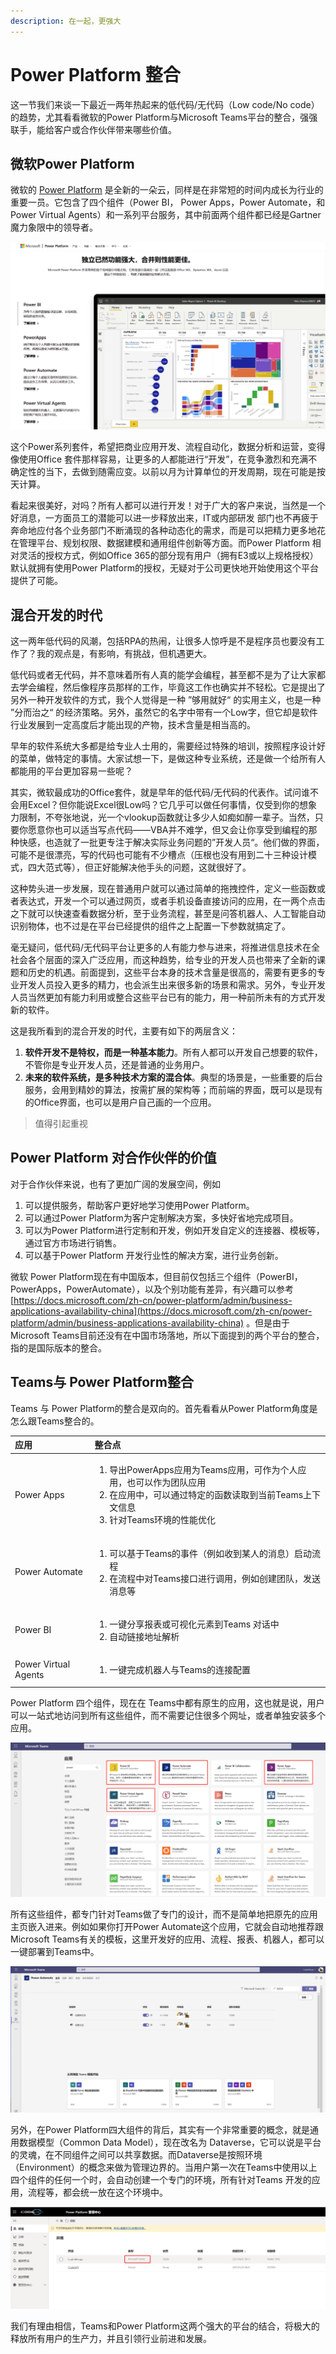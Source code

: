 ```yaml
---
description: 在一起，更强大
---
```


# Power Platform 整合

这一节我们来谈一下最近一两年热起来的低代码/无代码（Low code/No code）的趋势，尤其看看微软的Power Platform与Microsoft Teams平台的整合，强强联手，能给客户或合作伙伴带来哪些价值。

## 微软Power Platform

微软的 [Power Platform](https://powerplatform.microsoft.com/zh-cn/) 是全新的一朵云，同样是在非常短的时间内成长为行业的重要一员。它包含了四个组件（Power BI， Power Apps，Power Automate，和 Power Virtual Agents）和一系列平台服务，其中前面两个组件都已经是Gartner魔力象限中的领导者。

![](../.gitbook/assets/tu-pian-%20%2833%29.png)

这个Power系列套件，希望把商业应用开发、流程自动化，数据分析和运营，变得像使用Office 套件那样容易，让更多的人都能进行“开发”，在竞争激烈和充满不确定性的当下，去做到随需应变。以前以月为计算单位的开发周期，现在可能是按天计算。

看起来很美好，对吗？所有人都可以进行开发！对于广大的客户来说，当然是一个好消息，一方面员工的潜能可以进一步释放出来，IT或内部研发 部门也不再疲于奔命地应付各个业务部门不断涌现的各种动态化的需求，而是可以把精力更多地花在管理平台、规划权限、数据建模和通用组件创新等方面。而Power Platform 相对灵活的授权方式，例如Office 365的部分现有用户（拥有E3或以上规格授权）默认就拥有使用Power Platform的授权，无疑对于公司更快地开始使用这个平台提供了可能。

## 混合开发的时代

这一两年低代码的风潮，包括RPA的热闹，让很多人惊呼是不是程序员也要没有工作了？我的观点是，有影响，有挑战，但机遇更大。

低代码或者无代码，并不意味着所有人真的能学会编程，甚至都不是为了让大家都去学会编程，然后像程序员那样的工作，毕竟这工作也确实并不轻松。它是提出了另外一种开发软件的方式，我个人觉得是一种 ”够用就好“ 的实用主义，也是一种 ”分而治之“ 的经济策略。另外，虽然它的名字中带有一个Low字，但它却是软件行业发展到一定高度后才能出现的产物，技术含量是相当高的。

早年的软件系统大多都是给专业人士用的，需要经过特殊的培训，按照程序设计好的菜单，做特定的事情。大家试想一下，是做这种专业系统，还是做一个给所有人都能用的平台更加容易一些呢？

其实，微软最成功的Office套件，就是早年的低代码/无代码的代表作。试问谁不会用Excel？但你能说Excel很Low吗？它几乎可以做任何事情，仅受到你的想象力限制，不夸张地说，光一个vlookup函数就让多少人如痴如醉一辈子。当然，只要你愿意你也可以适当写点代码——VBA并不难学，但又会让你享受到编程的那种快感，也造就了一批更专注于解决实际业务问题的”开发人员“。他们做的界面，可能不是很漂亮，写的代码也可能有不少槽点（压根也没有用到二十三种设计模式，四大范式等），但正好能解决他手头的问题，这就很好了。

这种势头进一步发展，现在普通用户就可以通过简单的拖拽控件，定义一些函数或者表达式，开发一个可以通过网页，或者手机设备直接访问的应用，在一两个点击之下就可以快速查看数据分析，至于业务流程，甚至是问答机器人、人工智能自动识别物体，也不过是在平台已经提供的组件之上配置一下参数就搞定了。

毫无疑问，低代码/无代码平台让更多的人有能力参与进来，将推进信息技术在全社会各个层面的深入广泛应用，而这种趋势，给专业的开发人员也带来了全新的课题和历史的机遇。前面提到，这些平台本身的技术含量是很高的，需要有更多的专业开发人员投入更多的精力，也会派生出来很多新的场景和需求。另外，专业开发人员当然更加有能力利用或整合这些平台已有的能力，用一种前所未有的方式开发新的软件。

这是我所看到的混合开发的时代，主要有如下的两层含义：

1. **软件开发不是特权，而是一种基本能力**。所有人都可以开发自己想要的软件，不管你是专业开发人员，还是普通的业务用户。
2. **未来的软件系统，是多种技术方案的混合体**。典型的场景是，一些重要的后台服务，会用到精妙的算法，按需扩展的架构等；而前端的界面，既可以是现有的Office界面，也可以是用户自己画的一个应用。

> 值得引起重视

## Power Platform 对合作伙伴的价值

对于合作伙伴来说，也有了更加广阔的发展空间，例如

1. 可以提供服务，帮助客户更好地学习使用Power Platform。
2. 可以通过Power Platform为客户定制解决方案，多快好省地完成项目。
3. 可以为Power Platform进行定制和开发，例如开发自定义的连接器、模板等，通过官方市场进行销售。
4. 可以基于Power Platform 开发行业性的解决方案，进行业务创新。

微软 Power Platform现在有中国版本，但目前仅包括三个组件（PowerBI，PowerApps，PowerAutomate），以及个别功能有差异，有兴趣可以参考 [https://docs.microsoft.com/zh-cn/power-platform/admin/business-applications-availability-china](https://docs.microsoft.com/zh-cn/power-platform/admin/business-applications-availability-china) 。但是由于Microsoft Teams目前还没有在中国市场落地，所以下面提到的两个平台的整合，指的是国际版本的整合。

## Teams与 Power Platform整合

Teams 与 Power Platform的整合是双向的。首先看看从Power Platform角度是怎么跟Teams整合的。

<table>
  <thead>
    <tr>
      <th style="text-align:left">&#x5E94;&#x7528;</th>
      <th style="text-align:left">&#x6574;&#x5408;&#x70B9;</th>
    </tr>
  </thead>
  <tbody>
    <tr>
      <td style="text-align:left">Power Apps</td>
      <td style="text-align:left">
        <ol>
          <li>&#x5BFC;&#x51FA;PowerApps&#x5E94;&#x7528;&#x4E3A;Teams&#x5E94;&#x7528;&#xFF0C;&#x53EF;&#x4F5C;&#x4E3A;&#x4E2A;&#x4EBA;&#x5E94;&#x7528;&#xFF0C;&#x4E5F;&#x53EF;&#x4EE5;&#x4F5C;&#x4E3A;&#x56E2;&#x961F;&#x5E94;&#x7528;</li>
          <li>&#x5728;&#x5E94;&#x7528;&#x4E2D;&#xFF0C;&#x53EF;&#x4EE5;&#x901A;&#x8FC7;&#x7279;&#x5B9A;&#x7684;&#x51FD;&#x6570;&#x8BFB;&#x53D6;&#x5230;&#x5F53;&#x524D;Teams&#x4E0A;&#x4E0B;&#x6587;&#x4FE1;&#x606F;</li>
          <li>&#x9488;&#x5BF9;Teams&#x73AF;&#x5883;&#x7684;&#x6027;&#x80FD;&#x4F18;&#x5316;</li>
        </ol>
      </td>
    </tr>
    <tr>
      <td style="text-align:left">Power Automate</td>
      <td style="text-align:left">
        <ol>
          <li>&#x53EF;&#x4EE5;&#x57FA;&#x4E8E;Teams&#x7684;&#x4E8B;&#x4EF6;&#xFF08;&#x4F8B;&#x5982;&#x6536;&#x5230;&#x67D0;&#x4EBA;&#x7684;&#x6D88;&#x606F;&#xFF09;&#x542F;&#x52A8;&#x6D41;&#x7A0B;</li>
          <li>&#x5728;&#x6D41;&#x7A0B;&#x4E2D;&#x5BF9;Teams&#x63A5;&#x53E3;&#x8FDB;&#x884C;&#x8C03;&#x7528;&#xFF0C;&#x4F8B;&#x5982;&#x521B;&#x5EFA;&#x56E2;&#x961F;&#xFF0C;&#x53D1;&#x9001;&#x6D88;&#x606F;&#x7B49;</li>
        </ol>
      </td>
    </tr>
    <tr>
      <td style="text-align:left">Power BI</td>
      <td style="text-align:left">
        <ol>
          <li>&#x4E00;&#x952E;&#x5206;&#x4EAB;&#x62A5;&#x8868;&#x6216;&#x53EF;&#x89C6;&#x5316;&#x5143;&#x7D20;&#x5230;Teams
            &#x5BF9;&#x8BDD;&#x4E2D;</li>
          <li>&#x81EA;&#x52A8;&#x94FE;&#x63A5;&#x5730;&#x5740;&#x89E3;&#x6790;</li>
        </ol>
      </td>
    </tr>
    <tr>
      <td style="text-align:left">Power Virtual Agents</td>
      <td style="text-align:left">
        <ol>
          <li>&#x4E00;&#x952E;&#x5B8C;&#x6210;&#x673A;&#x5668;&#x4EBA;&#x4E0E;Teams&#x7684;&#x8FDE;&#x63A5;&#x914D;&#x7F6E;</li>
        </ol>
      </td>
    </tr>
  </tbody>
</table>

Power Platform 四个组件，现在在 Teams中都有原生的应用，这也就是说，用户可以一站式地访问到所有这些组件，而不需要记住很多个网址，或者单独安装多个应用。

![](../.gitbook/assets/tu-pian-%20%2850%29.png)

所有这些组件，都专门针对Teams做了专门的设计，而不是简单地把原先的应用主页嵌入进来。例如如果你打开Power Automate这个应用，它就会自动地推荐跟Microsoft Teams有关的模板，这里开发好的应用、流程、报表、机器人，都可以一键部署到Teams中。

![](../.gitbook/assets/tu-pian-%20%2851%29.png)

另外，在Power Platform四大组件的背后，其实有一个非常重要的概念，就是通用数据模型（Common Data Model），现在改名为 Dataverse，它可以说是平台的灵魂，在不同组件之间可以共享数据。而Dataverse是按照环境（Environment）的概念来做为管理边界的。当用户第一次在Teams中使用以上四个组件的任何一个时，会自动创建一个专门的环境，所有针对Teams 开发的应用，流程等，都会统一放在这个环境中。

![](../.gitbook/assets/tu-pian-%20%2849%29.png)

我们有理由相信，Teams和Power Platform这两个强大的平台的结合，将极大的释放所有用户的生产力，并且引领行业前进和发展。

